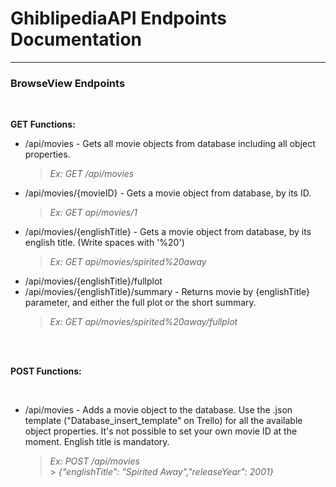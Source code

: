 # GhiblipediaAPI Endpoints Documentation

---

### BrowseView Endpoints

<br>

**GET Functions:**

- /api/movies - Gets all movie objects from database including all object properties.<br>
  > _Ex: GET /api/movies_
- /api/movies/{movieID} - Gets a movie object from database, by its ID.
  > _Ex: GET api/movies/1_
- /api/movies/{englishTitle} - Gets a movie object from database, by its english title. (Write spaces with '%20')
  > _Ex: GET api/movies/spirited%20away_
- /api/movies/{englishTitle}/fullplot
- /api/movies/{englishTitle}/summary - Returns movie by {englishTitle} parameter, and either the full plot or the short summary.
  > _Ex: GET api/movies/spirited%20away/fullplot_

<br>
<br>

**POST Functions:**

<br>

- /api/movies - Adds a movie object to the database. Use the .json template ("Database_insert_template" on Trello) for all the available object properties. It's not possible to set your own movie ID at the moment. English title is mandatory.
  > _Ex: POST /api/movies_<br> > _{"englishTitle": "Spirited Away","releaseYear": 2001}_

